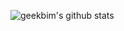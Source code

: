 ![geekbim's github stats](https://github-readme-stats.vercel.app/api?username=geekbim&show_icons=true&theme=tokyonight)
